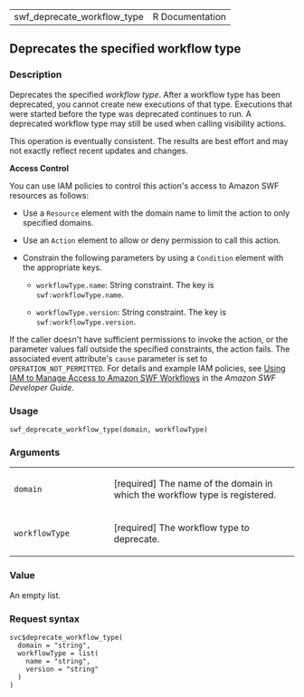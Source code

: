 <table style="width: 100%;">
<tbody>
<tr class="odd">
<td>swf_deprecate_workflow_type</td>
<td style="text-align: right;">R Documentation</td>
</tr>
</tbody>
</table>

## Deprecates the specified workflow type

### Description

Deprecates the specified *workflow type*. After a workflow type has been
deprecated, you cannot create new executions of that type. Executions
that were started before the type was deprecated continues to run. A
deprecated workflow type may still be used when calling visibility
actions.

This operation is eventually consistent. The results are best effort and
may not exactly reflect recent updates and changes.

**Access Control**

You can use IAM policies to control this action's access to Amazon SWF
resources as follows:

-   Use a `Resource` element with the domain name to limit the action to
    only specified domains.

-   Use an `Action` element to allow or deny permission to call this
    action.

-   Constrain the following parameters by using a `Condition` element
    with the appropriate keys.

    -   `workflowType.name`: String constraint. The key is
        `swf:workflowType.name`.

    -   `workflowType.version`: String constraint. The key is
        `swf:workflowType.version`.

If the caller doesn't have sufficient permissions to invoke the action,
or the parameter values fall outside the specified constraints, the
action fails. The associated event attribute's `cause` parameter is set
to `OPERATION_NOT_PERMITTED`. For details and example IAM policies, see
[Using IAM to Manage Access to Amazon SWF
Workflows](https://docs.aws.amazon.com/amazonswf/latest/developerguide/swf-dev-iam.html)
in the *Amazon SWF Developer Guide*.

### Usage

    swf_deprecate_workflow_type(domain, workflowType)

### Arguments

<table>
<colgroup>
<col style="width: 35%" />
<col style="width: 65%" />
</colgroup>
<tbody>
<tr class="odd">
<td><code id="swf_deprecate_workflow_type_:_domain">domain</code></td>
<td><p>[required] The name of the domain in which the workflow type is
registered.</p></td>
</tr>
<tr class="even">
<td><code
id="swf_deprecate_workflow_type_:_workflowType">workflowType</code></td>
<td><p>[required] The workflow type to deprecate.</p></td>
</tr>
</tbody>
</table>

### Value

An empty list.

### Request syntax

    svc$deprecate_workflow_type(
      domain = "string",
      workflowType = list(
        name = "string",
        version = "string"
      )
    )
